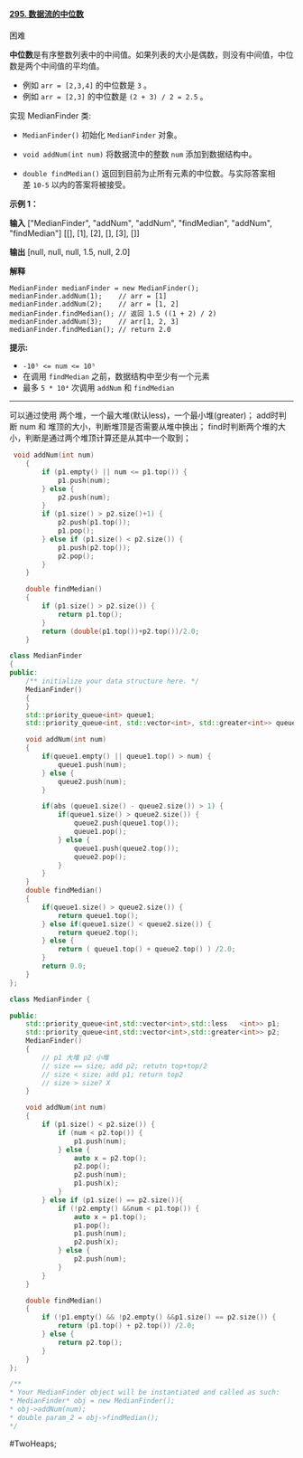 #### [295. 数据流的中位数](https://leetcode.cn/problems/find-median-from-data-stream/)

困难

**中位数**是有序整数列表中的中间值。如果列表的大小是偶数，则没有中间值，中位数是两个中间值的平均值。

- 例如 `arr = [2,3,4]` 的中位数是 `3` 。
- 例如 `arr = [2,3]` 的中位数是 `(2 + 3) / 2 = 2.5` 。

实现 MedianFinder 类:

- `MedianFinder()` 初始化 `MedianFinder` 对象。

- `void addNum(int num)` 将数据流中的整数 `num` 添加到数据结构中。

- `double findMedian()` 返回到目前为止所有元素的中位数。与实际答案相差 `10-5` 以内的答案将被接受。


**示例 1：**

**输入**
["MedianFinder", "addNum", "addNum", "findMedian", "addNum", "findMedian"]
\[[], [1], [2], [], [3], []\]

**输出**
[null, null, null, 1.5, null, 2.0]

**解释**
```
MedianFinder medianFinder = new MedianFinder();
medianFinder.addNum(1);    // arr = [1]
medianFinder.addNum(2);    // arr = [1, 2]
medianFinder.findMedian(); // 返回 1.5 ((1 + 2) / 2)
medianFinder.addNum(3);    // arr[1, 2, 3]
medianFinder.findMedian(); // return 2.0
```
**提示:**

- `-10⁵ <= num <= 10⁵`
- 在调用 `findMedian` 之前，数据结构中至少有一个元素
- 最多 `5 * 10⁴` 次调用 `addNum` 和 `findMedian`
---- ----
可以通过使用 两个堆，一个最大堆(默认less)，一个最小堆(greater)；
add时判断 num 和 堆顶的大小，判断堆顶是否需要从堆中换出；
find时判断两个堆的大小，判断是通过两个堆顶计算还是从其中一个取到；
```cpp
 void addNum(int num)
    {
        if (p1.empty() || num <= p1.top()) {
            p1.push(num);
        } else {
            p2.push(num);
        }
        if (p1.size() > p2.size()+1) {
            p2.push(p1.top());
            p1.pop();
        } else if (p1.size() < p2.size()) {
            p1.push(p2.top());
            p2.pop();
        }
    }

    double findMedian()
    {
        if (p1.size() > p2.size()) {
            return p1.top();
        }
        return (double(p1.top())+p2.top())/2.0;
    }
```

```cpp
class MedianFinder
{
public:
    /** initialize your data structure here. */
    MedianFinder()
    {
    }
    std::priority_queue<int> queue1;
    std::priority_queue<int, std::vector<int>, std::greater<int>> queue2;

    void addNum(int num)
    {
        if(queue1.empty() || queue1.top() > num) {
            queue1.push(num);
        } else {
            queue2.push(num);
        }

        if(abs (queue1.size() - queue2.size()) > 1) {
            if(queue1.size() > queue2.size()) {
                queue2.push(queue1.top());
                queue1.pop();
            } else {
                queue1.push(queue2.top());
                queue2.pop();
            }
        }
    }
    double findMedian()
    {
        if(queue1.size() > queue2.size()) {
            return queue1.top();
        } else if(queue1.size() < queue2.size()) {
            return queue2.top();
        } else {
            return ( queue1.top() + queue2.top() ) /2.0;
        }
        return 0.0;
    }
};
```

```cpp
class MedianFinder {

public:
    std::priority_queue<int,std::vector<int>,std::less   <int>> p1;
    std::priority_queue<int,std::vector<int>,std::greater<int>> p2;
    MedianFinder()
    {
        // p1 大堆 p2 小堆
        // size == size; add p2; retutn top+top/2
        // size < size; add p1; return top2
        // size > size? X
    }

    void addNum(int num)
    {
        if (p1.size() < p2.size()) {
            if (num < p2.top()) {
                p1.push(num);
            } else {
                auto x = p2.top();
                p2.pop();
                p2.push(num);
                p1.push(x);
            }
        } else if (p1.size() == p2.size()){
            if (!p2.empty() &&num < p1.top()) {
                auto x = p1.top();
                p1.pop();
                p1.push(num);
                p2.push(x);
            } else {
                p2.push(num);
            }
        }
    }

    double findMedian()
    {
        if (!p1.empty() && !p2.empty() &&p1.size() == p2.size()) {
            return (p1.top() + p2.top()) /2.0;
        } else {
            return p2.top();
        }
    }
};

/**
* Your MedianFinder object will be instantiated and called as such:
* MedianFinder* obj = new MedianFinder();
* obj->addNum(num);
* double param_2 = obj->findMedian();
*/
```
#TwoHeaps;
